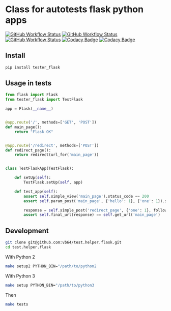 # Class for autotests flask python apps
[![GitHub Workflow Status](https://img.shields.io/github/actions/workflow/status/vb64/test.helper.flask/pep257.yml?label=Pep257&style=plastic&branch=main)](https://github.com/vb64/test.helper.flask/actions?query=workflow%3Apep257)
[![GitHub Workflow Status](https://img.shields.io/github/actions/workflow/status/vb64/test.helper.flask/py2.yml?label=Python%202.7&style=plastic&branch=main)](https://github.com/vb64/test.helper.flask/actions?query=workflow%3Apy2)
[![GitHub Workflow Status](https://img.shields.io/github/actions/workflow/status/vb64/test.helper.flask/py3.yml?label=Python%203.7-3.10&style=plastic&branch=main)](https://github.com/vb64/test.helper.flask/actions?query=workflow%3Apy3)
[![Codacy Badge](https://app.codacy.com/project/badge/Coverage/7b91398bad9f4f3db99b727f3b225d6b)](https://app.codacy.com/gh/vb64/test.helper.flask/dashboard?utm_source=gh&utm_medium=referral&utm_content=&utm_campaign=Badge_coverage)
[![Codacy Badge](https://app.codacy.com/project/badge/Grade/7b91398bad9f4f3db99b727f3b225d6b)](https://app.codacy.com/gh/vb64/test.helper.flask/dashboard?utm_source=gh&utm_medium=referral&utm_content=&utm_campaign=Badge_grade)

## Install
```bash
pip install tester_flask
```

## Usage in tests

```python
from flask import Flask
from tester_flask import TestFlask

app = Flask(__name__)


@app.route('/', methods=['GET', 'POST'])
def main_page():
    return "Flask OK"


@app.route('/redirect', methods=['POST'])
def redirect_page():
    return redirect(url_for('main_page'))


class TestFlaskApp(TestFlask):

    def setUp(self):
        TestFlask.setUp(self, app)

    def test_app(self):
        assert self.simple_view('main_page').status_code == 200
        assert self.param_post('main_page', {'hello': 1}, {'one': 1}).status_code == 200

        response = self.simple_post('redirect_page', {'one': 1}, follow=False)
        assert self.final_url(response) == self.get_url('main_page')

```

## Development

```bash
git clone git@github.com:vb64/test.helper.flask.git
cd test.helper.flask
```

With Python 2

```bash
make setup2 PYTHON_BIN="/path/to/python2
```

With Python 3

```bash
make setup PYTHON_BIN="/path/to/python3
```

Then

```bash
make tests
```
